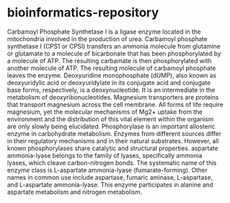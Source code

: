 # bioinformatics-repository
Carbamoyl Phosphate Synthetase I is a ligase enzyme located in the mitochondria involved in the production of urea. Carbamoyl phosphate synthetase I (CPS1 or CPSI) transfers an ammonia molecule from glutamine or glutamate to a molecule of bicarbonate that has been phosphorylated by a molecule of ATP. The resulting carbamate is then phosphorylated with another molecule of ATP. The resulting molecule of carbamoyl phosphate leaves the enzyme.
Deoxyuridine monophosphate (dUMP), also known as deoxyuridylic acid or deoxyuridylate in its conjugate acid and conjugate base forms, respectively, is a deoxynucleotide. It is an intermediate in the metabolism of deoxyribonucleotides.
Magnesium transporters are proteins that transport magnesium across the cell membrane. All forms of life require magnesium, yet the molecular mechanisms of Mg2+ uptake from the environment and the distribution of this vital element within the organism are only slowly being elucidated.
Phosphorylase is an important allosteric enzyme in carbohydrate metabolism. Enzymes from different sources differ in their regulatory mechanisms and in their natural substrates. However, all known phosphorylases share catalytic and structural properties.
aspartate ammonia-lyase  belongs to the family of lyases, specifically ammonia lyases, which cleave carbon-nitrogen bonds. The systematic name of this enzyme class is L-aspartate ammonia-lyase (fumarate-forming). Other names in common use include aspartase, fumaric aminase, L-aspartase, and L-aspartate ammonia-lyase. This enzyme participates in alanine and aspartate metabolism and nitrogen metabolism.
